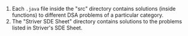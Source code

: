 1. Each `.java` file inside the "src" directory contains solutions (inside functions) to different DSA problems of a particular category.
2. The "Striver SDE Sheet" directory contains solutions to the problems listed in Striver's SDE Sheet.
